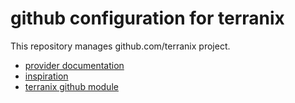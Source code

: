 # github configuration for terranix

This repository manages github.com/terranix project.

* [provider documentation](https://registry.terraform.io/providers/integrations/github/latest/docs/resources/repository) 
* [inspiration](https://www.mineiros.io/blog/how-to-manage-your-github-organization-with-terraform)
* [terranix github module](https://github.com/terranix/terranix-module-github)

